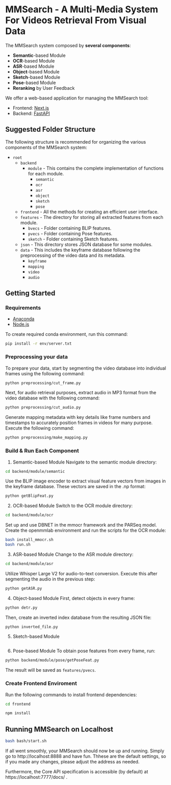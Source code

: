 # MMSearch - A Multi-Media System For Videos Retrieval From Visual Data
The MMSearch system composed by **several components**:

* **Semantic**-based Module
* **OCR**-based Module
* **ASR**-based Module
* **Object**-based Module
* **Sketch**-based Module
* **Pose**-based Module
* **Reranking** by User Feedback

We offer a web-based application for managing the MMSearch tool:
* Frontend: [Next.js](https://nextjs.org/)
* Backend: [FastAPI](https://fastapi.tiangolo.com/)

## Suggested Folder Structure

The following structure is recommended for organizing the various components of the MMSearch system:
- `root`
  - `backend`
    - `module` - This contains the complete implementation of functions for each module.
      - `semantic`
      - `ocr`
      - `asr`
      - `object`
      - `sketch`
      - `pose`
  - `frontend` - All the methods for creating an efficient user interface.
  - `features` - The directory for storing all extracted features from each module.
    - `bvecs` - Folder containing BLIP features.
    - `pvecs` - Folder containing Pose features.
    - `sketch` - Folder containing Sketch features.
  - `json` - This directory stores JSON database for some modules.
  - `data` - This includes the keyframe database following the preprocessing of the video data and its metadata.
    - `keyframe`
    - `mapping`
    - `video`
    - `audio`

## Getting Started
### Requirements
* [Anaconda](https://www.anaconda.com/download)
* [Node.js](https://nodejs.org/en)

To create required conda environment, run this command:
```bash
pip install -r env/server.txt
```

### Preprocessing your data
To prepare your data, start by segmenting the video database into individual frames using the following command:
```bash
python preprocessing/cut_frame.py
```
Next, for audio retrieval purposes, extract audio in MP3 format from the video database with the following command:
```bash
python preprocessing/cut_audio.py
```
Generate mapping metadata with key details like frame numbers and timestamps to accurately position frames in videos for many purpose. Execute the following command:
```bash
python preprocessing/make_mapping.py
```

### Build & Run Each Component
1. Semantic-based Module
Navigate to the semantic module directory:
```bash
cd backend/module/semantic
```
Use the BLIP image encoder to extract visual feature vectors from images in the keyframe database. These vectors are saved in the .np format:
```bash
python getBlipFeat.py
```
2. OCR-based Module
Switch to the OCR module directory:
```bash
cd backend/module/ocr
```
Set up and use DBNET in the mmocr framework and the PARSeq model. Create the openmmlab environment and run the scripts for the OCR module:
```bash
bash install_mmocr.sh
bash run.sh
```
3. ASR-based Module
Change to the ASR module directory:
```bash
cd backend/module/asr
```
Utilize Whisper Large V2 for audio-to-text conversion. Execute this after segmenting the audio in the previous step:
```bash
python getASR.py
```
4. Object-based Module
First, detect objects in every frame:
```bash
python detr.py
```
Then, create an inverted index database from the resulting JSON file:
```bash
python inverted_file.py
```
5. Sketch-based Module
```bash
```
6. Pose-based Module
To obtain pose features from every frame, run:
```bash
python backend/module/pose/getPoseFeat.py
```
The result will be saved as `features/pvecs`.

### Create Frontend Enviroment 
Run the following commands to install frontend dependencies:
```bash
cd frontend
```

```bash
npm install
```

## Running MMSearch on Localhost
```bash
bash bash/start.sh
```
If all went smoothly, your MMSearch should now be up and running. Simply go to http://localhost:8888 and have fun. Thhese are the default settings, so if you made any changes, please adjust the address as needed.

Furthermore, the Core API specification is accessible (by default) at https://localhost:7777/docs/ .